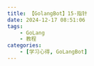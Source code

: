 ```yaml
---
title: 【GolangBot】15-指针
date: 2024-12-17 08:51:06
tags: 
    - GoLang
    - 教程
categories:
    - [学习心得, GoLangBot]
---
```

